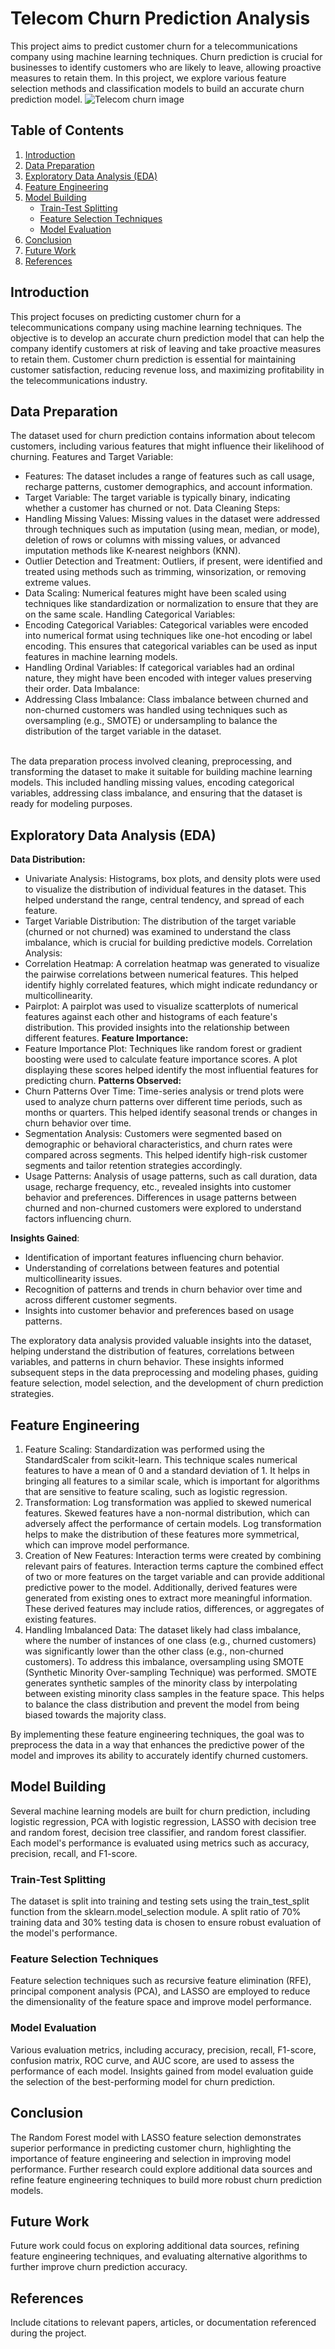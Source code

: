 # Telecom Churn Prediction Analysis


This project aims to predict customer churn for a telecommunications company using machine learning techniques. Churn prediction is crucial for businesses to identify customers who are likely to leave, allowing proactive measures to retain them. In this project, we explore various feature selection methods and classification models to build an accurate churn prediction model.
![Telecom churn image](telecom.png)

## Table of Contents
1. [Introduction](#introduction)
2. [Data Preparation](#data-preparation)
3. [Exploratory Data Analysis (EDA)](#exploratory-data-analysis-eda)
4. [Feature Engineering](#feature-engineering)
5. [Model Building](#model-building)
   - [Train-Test Splitting](#train-test-splitting)
   - [Feature Selection Techniques](#feature-selection-techniques)
   - [Model Evaluation](#model-evaluation)
6. [Conclusion](#conclusion)
7. [Future Work](#future-work)
8. [References](#references)

## Introduction <a name="introduction"></a>
This project focuses on predicting customer churn for a telecommunications company using machine learning techniques. The objective is to develop an accurate churn prediction model that can help the company identify customers at risk of leaving and take proactive measures to retain them. Customer churn prediction is essential for maintaining customer satisfaction, reducing revenue loss, and maximizing profitability in the telecommunications industry.

## Data Preparation <a name="data-preparation"></a>
The dataset used for churn prediction contains information about telecom customers, including various features that might influence their likelihood of churning.
Features and Target Variable:
- Features: The dataset includes a range of features such as call usage, recharge patterns, customer demographics, and account information.
-	Target Variable: The target variable is typically binary, indicating whether a customer has churned or not.
Data Cleaning Steps:
-	Handling Missing Values: Missing values in the dataset were addressed through techniques such as imputation (using mean, median, or mode), deletion of rows or columns with missing values, or advanced imputation methods like K-nearest neighbors (KNN).
-	Outlier Detection and Treatment: Outliers, if present, were identified and treated using methods such as trimming, winsorization, or removing extreme values.
-	Data Scaling: Numerical features might have been scaled using techniques like standardization or normalization to ensure that they are on the same scale.
Handling Categorical Variables:
-	Encoding Categorical Variables: Categorical variables were encoded into numerical format using techniques like one-hot encoding or label encoding. This ensures that categorical variables can be used as input features in machine learning models.
-	Handling Ordinal Variables: If categorical variables had an ordinal nature, they might have been encoded with integer values preserving their order.
Data Imbalance:
-	Addressing Class Imbalance: Class imbalance between churned and non-churned customers was handled using techniques such as oversampling (e.g., SMOTE) or undersampling to balance the distribution of the target variable in the dataset.

<br>
The data preparation process involved cleaning, preprocessing, and transforming the dataset to make it suitable for building machine learning models. This included handling missing values, encoding categorical variables, addressing class imbalance, and ensuring that the dataset is ready for modeling purposes.



## Exploratory Data Analysis (EDA) <a name="exploratory-data-analysis-eda"></a>
**Data Distribution:**
-	Univariate Analysis: Histograms, box plots, and density plots were used to visualize the distribution of individual features in the dataset. This helped understand the range, central tendency, and spread of each feature.
-	Target Variable Distribution: The distribution of the target variable (churned or not churned) was examined to understand the class imbalance, which is crucial for building predictive models.
Correlation Analysis:
-	Correlation Heatmap: A correlation heatmap was generated to visualize the pairwise correlations between numerical features. This helped identify highly correlated features, which might indicate redundancy or multicollinearity.
-	Pairplot: A pairplot was used to visualize scatterplots of numerical features against each other and histograms of each feature's distribution. This provided insights into the relationship between different features.
**Feature Importance:**
-	Feature Importance Plot: Techniques like random forest or gradient boosting were used to calculate feature importance scores. A plot displaying these scores helped identify the most influential features for predicting churn.
**Patterns Observed:**
-	Churn Patterns Over Time: Time-series analysis or trend plots were used to analyze churn patterns over different time periods, such as months or quarters. This helped identify seasonal trends or changes in churn behavior over time.
-	Segmentation Analysis: Customers were segmented based on demographic or behavioral characteristics, and churn rates were compared across segments. This helped identify high-risk customer segments and tailor retention strategies accordingly.
-	Usage Patterns: Analysis of usage patterns, such as call duration, data usage, recharge frequency, etc., revealed insights into customer behavior and preferences. Differences in usage patterns between churned and non-churned customers were explored to understand factors influencing churn.

**Insights Gained**:
-	Identification of important features influencing churn behavior.
-	Understanding of correlations between features and potential multicollinearity issues.
-	Recognition of patterns and trends in churn behavior over time and across different customer segments.
-	Insights into customer behavior and preferences based on usage patterns.

The exploratory data analysis provided valuable insights into the dataset, helping understand the distribution of features, correlations between variables, and patterns in churn behavior. These insights informed subsequent steps in the data preprocessing and modeling phases, guiding feature selection, model selection, and the development of churn prediction strategies.




## Feature Engineering <a name="feature-engineering"></a>
1.	Feature Scaling: Standardization was performed using the StandardScaler from scikit-learn. This technique scales numerical features to have a mean of 0 and a standard deviation of 1. It helps in bringing all features to a similar scale, which is important for algorithms that are sensitive to feature scaling, such as logistic regression.
2.	Transformation: Log transformation was applied to skewed numerical features. Skewed features have a non-normal distribution, which can adversely affect the performance of certain models. Log transformation helps to make the distribution of these features more symmetrical, which can improve model performance.
3.	Creation of New Features: Interaction terms were created by combining relevant pairs of features. Interaction terms capture the combined effect of two or more features on the target variable and can provide additional predictive power to the model. Additionally, derived features were generated from existing ones to extract more meaningful information. These derived features may include ratios, differences, or aggregates of existing features.
4.	Handling Imbalanced Data: The dataset likely had class imbalance, where the number of instances of one class (e.g., churned customers) was significantly lower than the other class (e.g., non-churned customers). To address this imbalance, oversampling using SMOTE (Synthetic Minority Over-sampling Technique) was performed. SMOTE generates synthetic samples of the minority class by interpolating between existing minority class samples in the feature space. This helps to balance the class distribution and prevent the model from being biased towards the majority class.

By implementing these feature engineering techniques, the goal was to preprocess the data in a way that enhances the predictive power of the model and improves its ability to accurately identify churned customers.


## Model Building <a name="model-building"></a>
Several machine learning models are built for churn prediction, including logistic regression, PCA with logistic regression, LASSO with decision tree and random forest, decision tree classifier, and random forest classifier. Each model's performance is evaluated using metrics such as accuracy, precision, recall, and F1-score.

### Train-Test Splitting <a name="train-test-splitting"></a>
The dataset is split into training and testing sets using the train_test_split function from the sklearn.model_selection module. A split ratio of 70% training data and 30% testing data is chosen to ensure robust evaluation of the model's performance.

### Feature Selection Techniques <a name="feature-selection-techniques"></a>
Feature selection techniques such as recursive feature elimination (RFE), principal component analysis (PCA), and LASSO are employed to reduce the dimensionality of the feature space and improve model performance.

### Model Evaluation <a name="model-evaluation"></a>
Various evaluation metrics, including accuracy, precision, recall, F1-score, confusion matrix, ROC curve, and AUC score, are used to assess the performance of each model. Insights gained from model evaluation guide the selection of the best-performing model for churn prediction.

## Conclusion <a name="conclusion"></a>
The Random Forest model with LASSO feature selection demonstrates superior performance in predicting customer churn, highlighting the importance of feature engineering and selection in improving model performance. Further research could explore additional data sources and refine feature engineering techniques to build more robust churn prediction models.

## Future Work <a name="future-work"></a>
Future work could focus on exploring additional data sources, refining feature engineering techniques, and evaluating alternative algorithms to further improve churn prediction accuracy.

## References <a name="references"></a>
Include citations to relevant papers, articles, or documentation referenced during the project.

